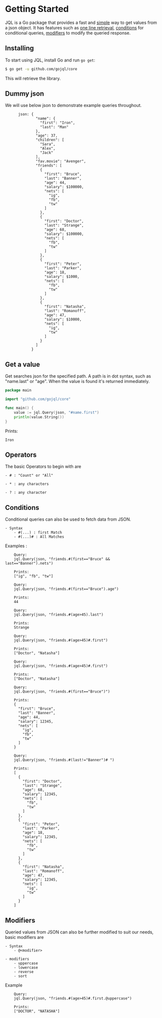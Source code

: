 # Getting Started

JQL is a Go package that provides a fast and [simple](#get-a-value) way to get values from a json object.
It has features such as [one line retrieval](#get-a-value), [conditions](#conditions) for conditional queries, [modifiers](#modifiers) to modify the queried response.

## Installing

To start using JQL, install Go and run `go get`:

```sh
$ go get -u github.com/gojql/core
```

This will retrieve the library.


## Dummy json
We will use below json to demonstrate example queries throughout.
```
      json: {
              "name": {
                "first": "Iron",
                "last": "Man"
              },
              "age": 37,
              "children": [
                "Sara",
                "Alex",
                "Jack"
              ],
              "fav.movie": "Avenger",
              "friends": [
                {
                  "first": "Bruce",
                  "last": "Banner",
                  "age": 44,
                  "salary": $100000,
                  "nets": [
                    "ig",
                    "fb",
                    "tw"
                  ]
                },
                {
                  "first": "Doctor",
                  "last": "Strange",
                  "age": 68,
                  "salary": $100000,
                  "nets": [
                    "fb",
                    "tw"
                  ]
                },
                {
                  "first": "Peter",
                  "last": "Parker",
                  "age": 18,
                  "salary": $1000,
                  "nets": [
                    "fb",
                    "tw"
                  ]
                },
                {
                  "first": "Natasha",
                  "last": "Romanoff",
                  "age": 47,
                  "salary": $10000,
                  "nets": [
                    "ig",
                    "tw"
                  ]
                }
              ]
            }
```
## Get a value

Get searches json for the specified path. A path is in dot syntax, such as "name.last" or "age". When the value is found it's returned immediately.

```go
package main

import "github.com/gojql/core"

func main() {
	value := jql.Query(json, "#name.first")
	println(value.String())
}
```

Prints:

```
Iron
```

## Operators

The basic Operators to begin with are

    - # : "Count" or "All"

    - * : any characters

    - ? : any character

## Conditions

Conditional queries can also be used to fetch data from JSON.

    - Syntax
    	- #(...) : first Match
    	- #(...)# : All Matches


Examples :
```
    Query:
    jql.Query(json, "friends.#(first=="Bruce" && last=="Banner").nets")
      
    Prints:
    ["ig", "fb", "tw"]
```

```  
    Query:
    jql.Query(json, "friends.#(first=="Bruce").age")
      
    Prints:
    44
```

```  
    Query:
    jql.Query(json, "friends.#(age>45).last")
      
    Prints:
    Strange
```


```  
    Query:
    jql.Query(json, "friends.#(age>45)#.first")
      
    Prints:
    ["Doctor", "Natasha"]
```

```  
    Query:
    jql.Query(json, "friends.#(age>45)#.first")
      
    Prints:
    ["Doctor", "Natasha"]
```

```  
    Query:
    jql.Query(json, "friends.#(first=="Bruce")")
      
    Prints:
    {
      "first": "Bruce",
      "last": "Banner",
      "age": 44,
      "salary": 12345,
      "nets": [
        "ig",
        "fb",
        "tw"
      ]
    }
```

```  
    Query:
    jql.Query(json, "friends.#(last!="Banner")# ")
      
    Prints:
    [
      {
        "first": "Doctor",
        "last": "Strange",
        "age": 68,
        "salary": 12345,
        "nets": [
          "fb",
          "tw"
        ]
      },
      {
        "first": "Peter",
        "last": "Parker",
        "age": 18,
        "salary": 12345,
        "nets": [
          "fb",
          "tw"
        ]
      },
      {
        "first": "Natasha",
        "last": "Romanoff",
        "age": 47,
        "salary": 12345,
        "nets": [
          "ig",
          "tw"
        ]
      }
    ]
```

## Modifiers

Queried values from JSON can also be further modified to suit our needs, basic modifiers are

    - Syntax
    	- @<modifier>

    - modifiers
    	- uppercase
    	- lowercase
    	- reverse
    	- sort

Example
```  
    Query:
    jql.Query(json, "friends.#(age>45)#.first.@uppercase")
      
    Prints:
    ["DOCTOR", "NATASHA"]
```
